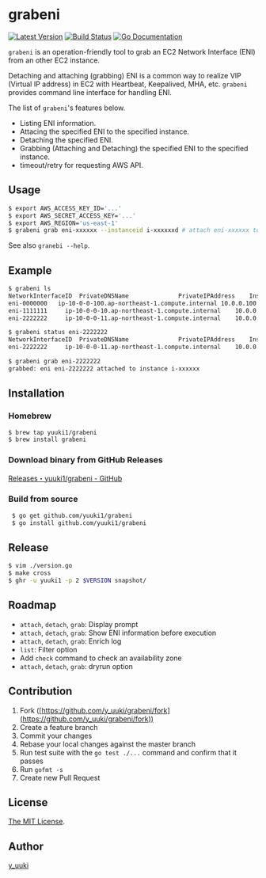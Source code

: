 grabeni
=======
[![Latest Version](http://img.shields.io/github/release/yuuki1/grabeni.svg?style=flat-square)][release]
[![Build Status](http://img.shields.io/travis/yuuki1/grabeni.svg?style=flat-square)][travis]
[![Go Documentation](http://img.shields.io/badge/go-documentation-blue.svg?style=flat-square)][godocs]

[release]: https://github.com/yuuki1/grabeni/releases
[travis]: http://travis-ci.org/yuuki1/grabeni
[godocs]: http://godoc.org/github.com/yuuki1/grabeni

`grabeni` is an operation-friendly tool to grab an EC2 Network Interface (ENI) from an other EC2 instance.

Detaching and attaching (grabbing) ENI is a common way to realize VIP (Virtual IP address) in EC2 with Heartbeat, Keepalived, MHA, etc.
`grabeni` provides command line interface for handling ENI.

The list of `grabeni`'s features below.

- Listing ENI information.
- Attacing the specified ENI to the specified instance.
- Detaching the specified ENI.
- Grabbing (Attaching and Detaching) the specified ENI to the specified instance.
- timeout/retry for requesting AWS API.

## Usage

```bash
$ export AWS_ACCESS_KEY_ID='...'
$ export AWS_SECRET_ACCESS_KEY='...'
$ export AWS_REGION='us-east-1'
$ grabeni grab eni-xxxxxx --instanceid i-xxxxxxd # attach eni-xxxxxx to EC2 instance where grabeni runs if instanceid option is skipped
```

See also `granebi --help`.

## Example

```bash
$ grabeni ls
NetworkInterfaceID	PrivateDNSName				PrivateIPAddress	InstanceID	DeviceIndex	Status	Name
eni-0000000	  ip-10-0-0-100.ap-northeast-1.compute.internal	10.0.0.100	   0		in-use
eni-1111111		ip-10-0-0-10.ap-northeast-1.compute.internal	10.0.0.10			-1		available	eni01
eni-2222222		ip-10-0-0-11.ap-northeast-1.compute.internal	10.0.0.11	     1		in-use	eni02

$ grabeni status eni-2222222
NetworkInterfaceID	PrivateDNSName				PrivateIPAddress	InstanceID	DeviceIndex	Status	Name
eni-2222222		ip-10-0-0-11.ap-northeast-1.compute.internal	10.0.0.11	     1		in-use	eni02

$ grabeni grab eni-2222222
grabbed: eni eni-2222222 attached to instance i-xxxxxx
```

## Installation

### Homebrew
```bash
$ brew tap yuuki1/grabeni
$ brew install grabeni
```

### Download binary from GitHub Releases
[Releases・yuuki1/grabeni - GitHub](https://github.com/yuuki1/grabeni/releases)

### Build from source
```bash
 $ go get github.com/yuuki1/grabeni
 $ go install github.com/yuuki1/grabeni
```

## Release

```bash
$ vim ./version.go
$ make cross
$ ghr -u yuuki1 -p 2 $VERSION snapshot/
```

## Roadmap

- `attach`, `detach`, `grab`: Display prompt
- `attach`, `detach`, `grab`: Show ENI information before execution
- `attach`, `detach`, `grab`: Enrich log
- `list`: Filter option
- Add `check` command to check an availability zone
- `attach`, `detach`, `grab`: dryrun option

## Contribution

1. Fork ([https://github.com/y_uuki/grabeni/fork](https://github.com/y_uuki/grabeni/fork))
1. Create a feature branch
1. Commit your changes
1. Rebase your local changes against the master branch
1. Run test suite with the `go test ./...` command and confirm that it passes
1. Run `gofmt -s`
1. Create new Pull Request

## License

[The MIT License](./LICENSE).

## Author

[y_uuki](https://github.com/yuuki1)
